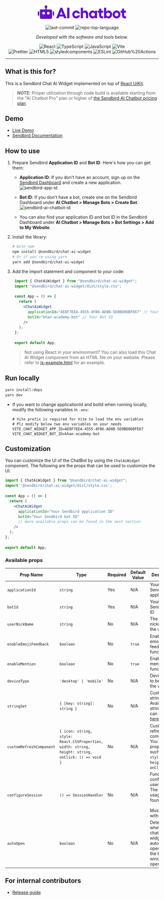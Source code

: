 <p align="center">
  <img src="./screenshot/logo.png" width="300px" >
</p>

<p align="center">
	<img src="https://img.shields.io/github/last-commit/sendbird/chat-ai-widget?style=flat&logo=git&logoColor=white&color=0080ff" alt="last-commit">
	<img src="https://img.shields.io/github/languages/top/sendbird/chat-ai-widget?style=flat&color=0080ff" alt="repo-top-language">
</p>
<p align="center">
		<em>Developed with the software and tools below.</em>
</p>
<p align="center">
  <img src="https://img.shields.io/badge/React-61DAFB.svg?style=flat&logo=React&logoColor=black" alt="React">
	<img src="https://img.shields.io/badge/TypeScript-3178C6.svg?style=flat&logo=TypeScript&logoColor=white" alt="TypeScript">
	<img src="https://img.shields.io/badge/JavaScript-F7DF1E.svg?style=flat&logo=JavaScript&logoColor=black" alt="JavaScript">
  <img src="https://img.shields.io/badge/Vite-646CFF.svg?style=flat&logo=Vite&logoColor=white" alt="Vite">
	<br>
	<img src="https://img.shields.io/badge/Prettier-F7B93E.svg?style=flat&logo=Prettier&logoColor=black" alt="Prettier">
	<img src="https://img.shields.io/badge/HTML5-E34F26.svg?style=flat&logo=HTML5&logoColor=white" alt="HTML5">
	<img src="https://img.shields.io/badge/styledcomponents-DB7093.svg?style=flat&logo=styled-components&logoColor=white" alt="styledcomponents">
	<img src="https://img.shields.io/badge/ESLint-4B32C3.svg?style=flat&logo=ESLint&logoColor=white" alt="ESLint">
	<img src="https://img.shields.io/badge/GitHub%20Actions-2088FF.svg?style=flat&logo=GitHub-Actions&logoColor=white" alt="GitHub%20Actions">
</p>
<hr>

## What is this for?
This is a Sendbird Chat AI Widget implemented on top of [React UiKit](https://github.com/sendbird/sendbird-uikit-react).

> **NOTE:** Proper utilization through code build is available starting from the "AI Chatbot Pro" plan or higher of [the Sendbird AI Chatbot pricing plan](https://sendbird.com/pricing).


## Demo
- [Live Demo](https://sendbird.github.io/chat-ai-widget/)
- [Sendbird Documentation](https://sendbird.com/docs)

## How to use
1. Prepare Sendbird **Application ID** and **Bot ID**. Here's how you can get them:
   - **Application ID**: If you don't have an account, sign up on the [Sendbird Dashboard](https://dashboard.sendbird.com/) and create a new application.
     <img src="https://static.sendbird.com/docs/sendbird-app-id@2x.png" alt="sendbird-app-id">

   - **Bot ID**: If you don't have a bot, create one on the Sendbird Dashboard under **AI Chatbot > Manage Bots > Create Bot**.
     <img src="https://static.sendbird.com/docs/sendbird-ai-chatbot-id@2x.png" alt="sendbird-ai-chatbot-id">

   - You can also find your application ID and bot ID in the Sendbird Dashboard under **AI Chatbot > Manage Bots > Bot Settings > Add to My Website**.

2. Install the library:
   ```bash
   # With npm
   npm install @sendbird/chat-ai-widget
   # Or if you're using yarn
   yarn add @sendbird/chat-ai-widget
   ```

3. Add the import statement and <ChatAiWidget /> component to your code:

   ```jsx
    import { ChatAiWidget } from "@sendbird/chat-ai-widget";
    import "@sendbird/chat-ai-widget/dist/style.css";

    const App = () => {
      return (
        <ChatAiWidget
          applicationId="AE8F7EEA-4555-4F86-AD8B-5E0BD86BFE67" // Your Sendbird Application ID
          botId="khan-academy-bot" // Your Bot ID
        />
      );
    };

    export default App;
    ```
    > Not using React in your environment? You can also load this Chat AI Widget component from an HTML file on your website. Please refer to [js-example.html](./js-example.html) for an example.
  


## Run locally

```bash
yarn install:deps
yarn dev
```

 - If you want to change applicationId and botId when running locally, modify the following variables in `.env`:
   ```
   # Vite prefix is required for Vite to load the env variables
   # Plz modify below two env variables on your needs
   VITE_CHAT_WIDGET_APP_ID=AE8F7EEA-4555-4F86-AD8B-5E0BD86BFE67
   VITE_CHAT_WIDGET_BOT_ID=khan-academy-bot
   ```

## Customization
You can customize the UI of the ChatBot by using the `ChatAiWidget` component. The following are the props that can be used to customize the UI.

```jsx
import { ChatAiWidget } from "@sendbird/chat-ai-widget";
import '@sendbird/chat-ai-widget/dist/style.css';

const App = () => {
  return (
    <ChatAiWidget
      applicationId="Your Sendbird application ID"
      botId="Your Sendbird bot ID"
      // more available props can be found in the next section
    />
  );
};

export default App;
```

### Available props
| Prop Name               | Type                                    | Required | Default Value | Description                                                                                                    |
|-------------------------|-----------------------------------------|----------|---------------|----------------------------------------------------------------------------------------------------------------|
| `applicationId`         | `string`                                | Yes      | N/A           | Your Sendbird application ID                                                                                   |
| `botId`                 | `string`                                | Yes      | N/A           | Your Sendbird bot ID                                                                                           |                                                                                       |
| `userNickName`          | `string`                                | No       | N/A           | The nickname of the user                                                                                       |                                                                   |
| `enableEmojiFeedback`   | `boolean`                               | No       | `true`        | Enables emoji feedback functionality.                                                                          |
| `enableMention`         | `boolean`                               | No       | `true`        | Enables mention functionality.                                                                                 |
| `deviceType`      | `'desktop' \| 'mobile'`                       | No       | N/A        | Device type to be used in the widget                                                   |
| `stringSet`             | `{ [key: string]: string }`             | No       | N/A           | Customizable string set. Available string sets can be found [here](https://github.com/sendbird/sendbird-uikit-react/blob/main/src/ui/Label/stringSet.ts). |
| `customRefreshComponent` | `{ icon: string, style: React.CSSProperties, width: string, height: string, onClick: () => void }` | No       | N/A           | Customizable refresh component. You can set properties such as `icon`, `style`, `width`, `height`, and `onClick`. |
| `configureSession`      | `() => SessionHandler`                  | No      | N/A           | Function to configure the user session. The example usage can be found [here](./custom-session-guide.md). <br/><br/> Must be used with `userId`.|
| `autoOpen`              | `boolean`                               | No       | N/A        | Determines whether the chatbot widget automatically opens when the browser window is opened.                   |

## For internal contributors
- [Release guide](./release-guide.md)

